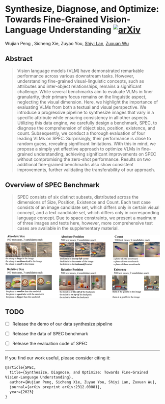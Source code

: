 # Synthesize, Diagnose, and Optimize: Towards Fine-Grained Vision-Language Understanding [![arXiv](https://img.shields.io/badge/arXiv-2312.00081-b31b1b.svg)](https://arxiv.org/abs/2312.00081)
Wujian Peng , Sicheng Xie, Zuyao You, [Shiyi Lan](https://voidrank.github.io/), [Zuxuan Wu](https://zxwu.azurewebsites.net/)



## Abstract
> Vision language models (VLM) have demonstrated remarkable performance across various downstream tasks.
> However, understanding fine-grained visual-linguistic concepts, such as attributes and inter-object relationships,
> remains a significant challenge. While several benchmarks aim to evaluate VLMs in finer granularity, their primary 
> focus remains on the linguistic aspect, neglecting the visual dimension. Here, we highlight the importance of
> evaluating VLMs from both a textual and visual perspective. We introduce a progressive pipeline to synthesize
> images that vary in a specific attribute while ensuring consistency in all other aspects. Utilizing this data engine,
> we carefully design a benchmark, SPEC, to diagnose the comprehension of object size, position, existence, and count.
> Subsequently, we conduct a thorough evaluation of four leading VLMs on SPEC. Surprisingly, their performance is close to random guess, 
> revealing significant limitations. With this in mind, we propose a simply yet effective approach to optimize VLMs
> in fine-grained understanding, achieving significant improvements on SPEC without compromising the zero-shot performance. 
> Results on two additional fine-grained benchmarks also show consistent improvements, further validating the transferability
> of our approach.

## Overview of SPEC Benchmark
> SPEC consists of six distinct subsets, distributed across the dimensions of Size, Position, Existence and Count.
> Each test case consists of an image candidate set, which differs only in certain visual concept, and a text candidate set, 
> which differs only in corresponding language concept. Due to space constraints, we present a maximum of three images and texts here, 
> however, more comprehensive test cases are available in the supplementary material.
<p align="center">
<img src="figs/spec_overview.png" width="1080px"/>  
<br>
</p>

## TODO
- [ ] Release the demo of our data synthesize pipeline
- [ ] Release the data of SPEC benchmark
- [ ] Release the evaluation code of SPEC


****
If you find our work useful, please consider citing it:

```
@article{SPEC,
  title={Synthesize, Diagnose, and Optimize: Towards Fine-Grained Vision-Language Understanding},
  author={Wujian Peng, Sicheng Xie, Zuyao You, Shiyi Lan, Zuxuan Wu}, 
  journal={arXiv preprint arXiv:2312.00081},
  year={2023}
}
```
